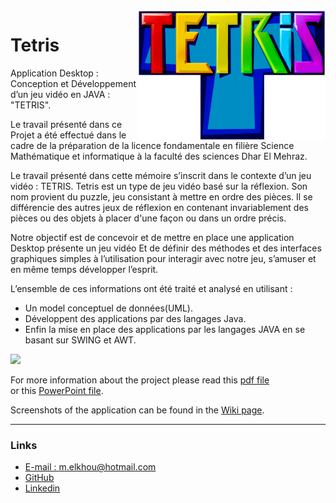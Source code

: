 <img src="src/Game/img/Tetris-logo1.png" align="right" width="300"/>

# Tetris
Application Desktop : Conception et Développement d’un jeu vidéo en JAVA : "TETRIS".

Le travail présenté dans ce Projet a été effectué dans le cadre de la préparation de la licence fondamentale en filière Science Mathématique et informatique à la faculté des sciences Dhar El Mehraz.

Le travail présenté dans cette mémoire s’inscrit dans le contexte d’un jeu vidéo : TETRIS. Tetris est un type de jeu vidéo basé sur la réflexion. Son nom provient du puzzle, jeu consistant à mettre en ordre des pièces. Il se différencie des autres jeux de réflexion en contenant invariablement des pièces ou des objets à placer d'une façon ou dans un ordre précis.

Notre objectif est de concevoir et de mettre en place une application Desktop présente un jeu vidéo Et de définir des méthodes et des interfaces graphiques simples à l’utilisation pour interagir avec notre jeu, s’amuser et en même temps développer l’esprit.

L’ensemble de ces informations ont été traité et analysé en utilisant :

- Un model conceptuel de données(UML). 
- Développent des applications par des langages Java. 
- Enfin la mise en place des applications par les langages JAVA en se basant sur SWING et AWT.

![](https://i.imgur.com/8BDdrGal.png)

For more information about the project please read this [pdf file](https://github.com/m-elkhou/Tetris/blob/master/Rapport/Rapport_Final.pdf)<br/>
or this [PowerPoint file](https://github.com/m-elkhou/Tetris/blob/master/Presentation.pptx).

Screenshots of the application can be found in the [Wiki page](https://github.com/m-elkhou/Tetris/wiki).

***
### Links
- [E-mail : ](mailto:m.elkhou@hotmail.com) m.elkhou@hotmail.com
- [GitHub](https://github.com/m-elkhou)
- [Linkedin](https://www.linkedin.com/in/m-elkhou/)
